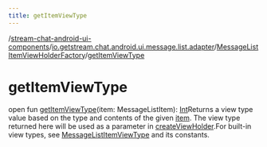 ```yaml
---
title: getItemViewType
---
```

/[stream-chat-android-ui-components](../../index.md)/[io.getstream.chat.android.ui.message.list.adapter](../index.md)/[MessageListItemViewHolderFactory](index.md)/[getItemViewType](getItemViewType.md)  
  
  
  
# getItemViewType  
open fun [getItemViewType](getItemViewType.md)(item: MessageListItem): [Int](https://kotlinlang.org/api/latest/jvm/stdlib/kotlin/-int/index.html)Returns a view type value based on the type and contents of the given [item](getItemViewType.md). The view type returned here will be used as a parameter in [createViewHolder](createViewHolder.md).For built-in view types, see [MessageListItemViewType](../MessageListItemViewType/index.md) and its constants.
